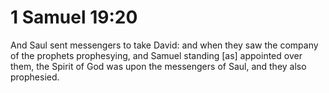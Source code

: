 # 1 Samuel 19:20

And Saul sent messengers to take David: and when they saw the company of the prophets prophesying, and Samuel standing [as] appointed over them, the Spirit of God was upon the messengers of Saul, and they also prophesied.